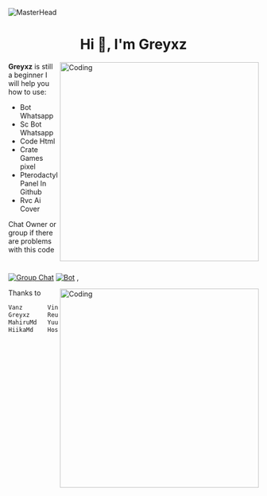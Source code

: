 ![MasterHead](https://telegra.ph/file/711b076d7c218c5da5d75.jpg)

<h1 align="center">Hi 👋, I'm Greyxz</h1>

<img align="right" alt="Coding" width="400" src="https://telegra.ph/file/9a7bfa57c1e13d07d9bd1.jpg">
<p align="left"> 


**Greyxz** is still a beginner 
I will help you how to use:
- Bot Whatsapp
- Sc Bot Whatsapp
- Code Html
- Crate Games pixel
- Pterodactyl Panel In Github 
- Rvc Ai Cover

Chat Owner or group if there are problems with this code

#
[![Group Chat](https://img.shields.io/badge/Owner%20BOT-25D366?style=for-the-badge&logo=whatsapp&logoColor=white)](https://chat.whatsapp.com/JTnlMa05z0JAk2HNEnCIrq) 
[![Bot](https://img.shields.io/badge/Bot%20Whatsapp-25D366?style=for-the-badge&logo=whatsapp&logoColor=white)](https://wa.me/60149165738)
,

<img align="right" alt="Coding" width="400" src="https://telegra.ph/file/c1c4934d236bbad3009b9.jpg">
<p align="left"> 

Thanks to
```bash
Vanz       Vinz
Greyxz     ReusMd
MahiruMd   YuukaMd
HiikaMd    HoshinoMd  


